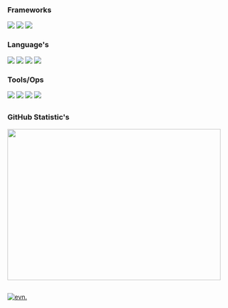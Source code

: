 <div align="left">

### Frameworks
<img src="https://img.shields.io/badge/Node.js-black?style=for-the-badge&logo=node.js">
<img src="https://img.shields.io/badge/fivem-black?style=for-the-badge&logo=fivem">
<img src="https://img.shields.io/badge/react-black?style=for-the-badge&logo=react">

### Language's
<img src="https://img.shields.io/badge/Lua-black?style=for-the-badge&logo=lua">
<img src="https://img.shields.io/badge/Javascript-black?style=for-the-badge&logo=javascript">
<img src="https://img.shields.io/badge/mysql-black?style=for-the-badge&logo=mysql">
<img src="https://img.shields.io/badge/Typescript%20(Learning)-black?style=for-the-badge&logo=typescript">

### Tools/Ops

<img src="https://img.shields.io/badge/VS%20Code%20(Insiders)-black?style=for-the-badge&logo=vscodium">
<img src="https://img.shields.io/badge/GitHub-black?style=for-the-badge&logo=github">
<img src="https://img.shields.io/badge/Digital%20Ocean-black?style=for-the-badge&logo=digitalocean">
<img src="https://img.shields.io/badge/Linux-black?style=for-the-badge&logo=linux">

##
### GitHub Statistic's


  <a>
    <img src="https://wakatime.com/badge/user/b43316f0-6cd7-4900-886c-3098f3d6dadf.svg" alt="" />
  </a>
</div>
<div align="left">
  <a>
    <img src="https://wakatime.com/share/@6oa/c777e4e2-4c96-4185-b462-30ce0a9a8e53.svg" alt="" width="480" height="340" />
  </a>


## 
<a href="https://discordapp.com/users/1041903927253286952"><img src="https://img.shields.io/badge/Contact%20Me-black?style=for-the-badge&logo=discord" alt="evn."></a>

</div>
